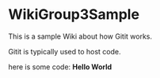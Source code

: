 # WikiGroup3Sample
This is a sample Wiki about how Gitit works.

Gitit is typically used to host code.

here is some code: <b> Hello World </b>
